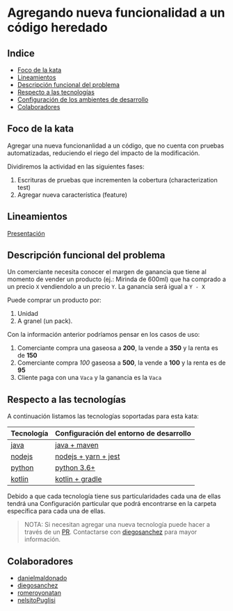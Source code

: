 # Agregando nueva funcionalidad a un código heredado
  
## Indice

- [Foco de la kata](#foco-de-la-kata)
- [Lineamientos](#Lineamientos)
- [Descripción funcional del problema](#descripción-funcional-del-problema)
- [Respecto a las tecnologías](#respecto-a-las-tecnologías)
- [Configuración de los ambientes de desarrollo](#configuración-de-los-ambientes-de-desarrollo)
- [Colaboradores](#colaboradores)
  
## Foco de la kata

Agregar una nueva funcionanlidad a un código, que no cuenta con pruebas automatizadas, reduciendo el riego del impacto de la modificación. 

Dividiremos la actividad en las siguientes fases:

1. Escrituras de pruebas que incrementen la cobertura (characterization test)
2. Agregar nueva característica (feature)

## Lineamientos

[Presentación][kata_01_legacy_code]

## Descripción funcional del problema

Un comerciante necesita conocer el margen de ganancia que tiene al momento de vender un producto (ej.: Mirinda de 600ml) que ha comprado a un precio `X` vendiendolo a un precio `Y`. La ganancia será igual a `Y - X`

Puede comprar un producto por:

1. Unidad
2. A granel (un pack).

Con la información anterior podríamos pensar en los casos de uso:

1. Comerciante compra una gaseosa a **200**, la vende a **350** y la renta es de **150**
2. Comerciante compra *100* gaseosa a **500**, la vende a **100** y la renta es de **95**
3. Cliente paga con una `Vaca` y la ganancia es la `Vaca`

## Respecto a las tecnologías

A continuación listamos las tecnologías soportadas para esta kata:

| Tecnología                | Configuración del entorno de desarrollo |
| ----------                | --------------------------------------- |
| [java](/tecnologias/java) | [java + maven](/tecnologias/java/maven/kata-01-legacy-code/README.md)   |
| [nodejs](/tecnologias/nodejs) | [nodejs + yarn + jest](/tecnologias/nodejs/README.md)   |
| [python](/tecnologias/python) | [python 3.6+](/tecnologias/python/README.md)   |
| [kotlin ](/tecnologias/kotlin) | [kotlin + gradle](/tecnologias/kotlin/gradle/bac_kata_01_legacy_code/README.md)   |


Debido a que cada tecnología tiene sus particularidades cada una de ellas tendrá una Configuración particular que podrá encontrarse en la carpeta específica para cada una de ellas.

> NOTA: Si necesitan agregar una nueva tecnología puede hacer a través de un [PR][PR]. Contactarse con [diegosanchez][slack_diegosanchez] para mayor información.

## Colaboradores

- [danielmaldonado](https://github.com/maldonadod)
- [diegosanchez](https://github.com/diegosanchez)
- [romeroyonatan](https://gitlab.com/romeroyonatan)
- [nelsitoPuglisi](https://gitlab.com/nelsitoPuglisi)

[PR]: https://help.github.com/es/github/collaborating-with-issues-and-pull-requests/about-pull-requests
[kata_01_legacy_code]: https://docs.google.com/presentation/d/1vBhbeofyAWflItnfvbxufMioiO6toPZ8VFt5LV86Fts/edit?usp=sharing
[slack_diegosanchez]: https://bacraftsmanship.slack.com/archives/DMGTNRS3D
